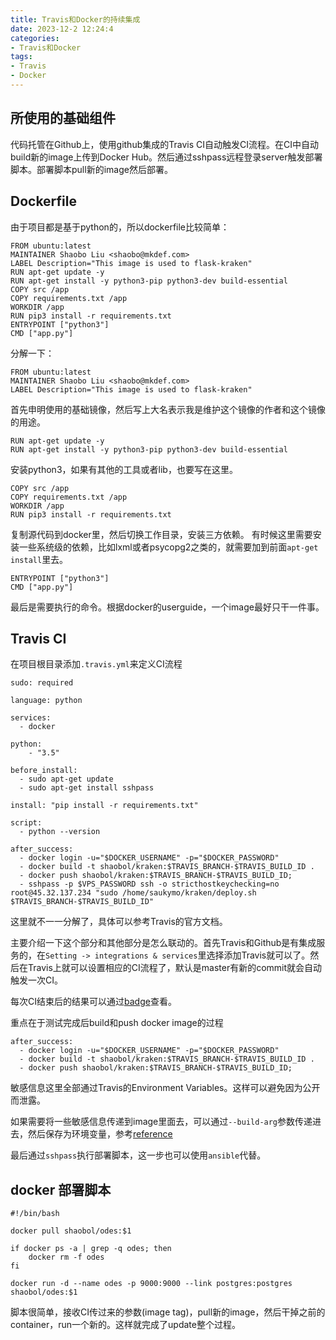 ```yaml
---
title: Travis和Docker的持续集成
date: 2023-12-2 12:24:4
categories:
- Travis和Docker
tags:
- Travis
- Docker
---
```

## 所使用的基础组件

代码托管在Github上，使用github集成的Travis CI自动触发CI流程。在CI中自动build新的image上传到Docker Hub。然后通过sshpass远程登录server触发部署脚本。部署脚本pull新的image然后部署。

## Dockerfile

由于项目都是基于python的，所以dockerfile比较简单：

```
FROM ubuntu:latest
MAINTAINER Shaobo Liu <shaobo@mkdef.com>
LABEL Description="This image is used to flask-kraken"
RUN apt-get update -y
RUN apt-get install -y python3-pip python3-dev build-essential
COPY src /app
COPY requirements.txt /app
WORKDIR /app
RUN pip3 install -r requirements.txt
ENTRYPOINT ["python3"]
CMD ["app.py"]
```



分解一下：

```
FROM ubuntu:latest
MAINTAINER Shaobo Liu <shaobo@mkdef.com>
LABEL Description="This image is used to flask-kraken"
```



首先申明使用的基础镜像，然后写上大名表示我是维护这个镜像的作者和这个镜像的用途。

```
RUN apt-get update -y
RUN apt-get install -y python3-pip python3-dev build-essential
```

安装python3，如果有其他的工具或者lib，也要写在这里。

```
COPY src /app
COPY requirements.txt /app
WORKDIR /app
RUN pip3 install -r requirements.txt
```

复制源代码到docker里，然后切换工作目录，安装三方依赖。 有时候这里需要安装一些系统级的依赖，比如lxml或者psycopg2之类的，就需要加到前面`apt-get install`里去。

```
ENTRYPOINT ["python3"]
CMD ["app.py"]
```

最后是需要执行的命令。根据docker的userguide，一个image最好只干一件事。

## Travis CI

在项目根目录添加`.travis.yml`来定义CI流程

```
sudo: required

language: python

services:
  - docker

python:
    - "3.5"

before_install:
  - sudo apt-get update
  - sudo apt-get install sshpass

install: "pip install -r requirements.txt"

script: 
  - python --version

after_success:
  - docker login -u="$DOCKER_USERNAME" -p="$DOCKER_PASSWORD"
  - docker build -t shaobol/kraken:$TRAVIS_BRANCH-$TRAVIS_BUILD_ID . 
  - docker push shaobol/kraken:$TRAVIS_BRANCH-$TRAVIS_BUILD_ID;
  - sshpass -p $VPS_PASSWORD ssh -o stricthostkeychecking=no root@45.32.137.234 "sudo /home/saukymo/kraken/deploy.sh $TRAVIS_BRANCH-$TRAVIS_BUILD_ID"
```



这里就不一一分解了，具体可以参考Travis的官方文档。

主要介绍一下这个部分和其他部分是怎么联动的。首先Travis和Github是有集成服务的，在`Setting -> integrations & services`里选择添加Travis就可以了。然后在Travis上就可以设置相应的CI流程了，默认是master有新的commit就会自动触发一次CI。

每次CI结束后的结果可以通过[badge](https://travis-ci.org/saukymo/odes.svg?branch=master)查看。

重点在于测试完成后build和push docker image的过程

```
after_success:
  - docker login -u="$DOCKER_USERNAME" -p="$DOCKER_PASSWORD"
  - docker build -t shaobol/kraken:$TRAVIS_BRANCH-$TRAVIS_BUILD_ID . 
  - docker push shaobol/kraken:$TRAVIS_BRANCH-$TRAVIS_BUILD_ID;
```



敏感信息这里全部通过Travis的Environment Variables。这样可以避免因为公开而泄露。

如果需要将一些敏感信息传递到image里面去，可以通过`--build-arg`参数传递进去，然后保存为环境变量，参考[reference](https://docs.docker.com/engine/reference/builder/#label)

最后通过`sshpass`执行部署脚本，这一步也可以使用`ansible`代替。

## docker 部署脚本

```
#!/bin/bash

docker pull shaobol/odes:$1

if docker ps -a | grep -q odes; then
    docker rm -f odes
fi

docker run -d --name odes -p 9000:9000 --link postgres:postgres shaobol/odes:$1
```

脚本很简单，接收CI传过来的参数(image tag)，pull新的image，然后干掉之前的container，run一个新的。这样就完成了update整个过程。
